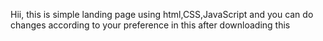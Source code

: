 Hii, this is simple landing page using html,CSS,JavaScript and you can do changes according to your preference in this after downloading this 
